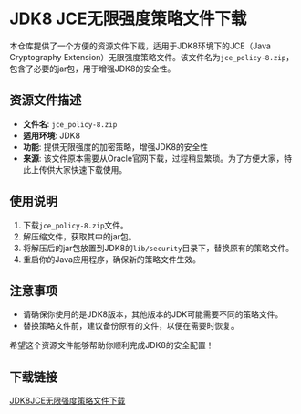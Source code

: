 # JDK8 JCE无限强度策略文件下载

本仓库提供了一个方便的资源文件下载，适用于JDK8环境下的JCE（Java Cryptography Extension）无限强度策略文件。该文件名为`jce_policy-8.zip`，包含了必要的jar包，用于增强JDK8的安全性。

## 资源文件描述

- **文件名**: `jce_policy-8.zip`
- **适用环境**: JDK8
- **功能**: 提供无限强度的加密策略，增强JDK8的安全性
- **来源**: 该文件原本需要从Oracle官网下载，过程稍显繁琐。为了方便大家，特此上传供大家快速下载使用。

## 使用说明

1. 下载`jce_policy-8.zip`文件。
2. 解压缩文件，获取其中的jar包。
3. 将解压后的jar包放置到JDK8的`lib/security`目录下，替换原有的策略文件。
4. 重启你的Java应用程序，确保新的策略文件生效。

## 注意事项

- 请确保你使用的是JDK8版本，其他版本的JDK可能需要不同的策略文件。
- 替换策略文件前，建议备份原有的文件，以便在需要时恢复。

希望这个资源文件能够帮助你顺利完成JDK8的安全配置！

## 下载链接

[JDK8JCE无限强度策略文件下载](https://pan.quark.cn/s/a06df63dcaa9)